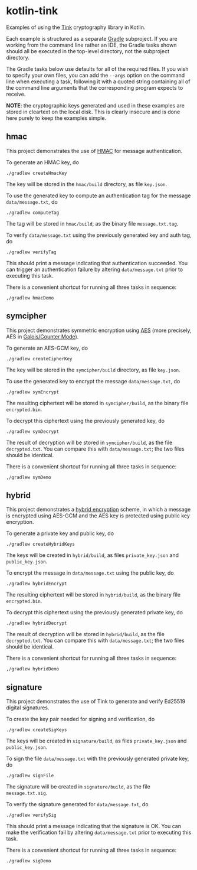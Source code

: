 # kotlin-tink

Examples of using the [Tink][tnk] cryptography library in Kotlin.

Each example is structured as a separate [Gradle][gra] subproject. If you
are working from the command line rather an IDE, the Gradle tasks shown
should all be executed in the top-level directory, not the subproject
directory.

The Gradle tasks below use defaults for all of the required files. If you
wish to specify your own files, you can add the `--args` option on the
command line when executing a task, following it with a quoted string
containing all of the command line arguments that the corresponding
program expects to receive.

**NOTE**: the cryptographic keys generated and used in these examples
are stored in cleartext on the local disk. This is clearly insecure and
is done here purely to keep the examples simple.

## hmac

This project demonstrates the use of [HMAC][hmc] for message authentication.

To generate an HMAC key, do

```shell
./gradlew createHmacKey
```

The key will be stored in the `hmac/build` directory, as file `key.json`.

To use the generated key to compute an authentication tag for the message
`data/message.txt`, do

```shell
./gradlew computeTag
```

The tag will be stored in `hmac/build`, as the binary file `message.txt.tag`.

To verify `data/message.txt` using the previously generated key and auth
tag, do

```shell
./gradlew verifyTag
```

This should print a message indicating that authentication succeeded.
You can trigger an authentication failure by altering `data/message.txt`
prior to executing this task.

There is a convenient shortcut for running all three tasks in sequence:

```shell
,/gradlew hmacDemo
```

## symcipher

This project demonstrates symmetric encryption using [AES][aes] (more
precisely, AES in [Galois/Counter Mode][gcm]).

To generate an AES-GCM key, do

```shell
./gradlew createCipherKey
```

The key will be stored in the `symcipher/build` directory, as file `key.json`.

To use the generated key to encrypt the message `data/message.txt`, do

```shell
./gradlew symEncrypt
```

The resulting ciphertext will be stored in `symcipher/build`, as the binary
file `encrypted.bin`.

To decrypt this ciphertext using the previously generated key, do

```shell
./gradlew symDecrypt
```

The result of decryption will be stored in `symcipher/build`, as the file
`decrypted.txt`. You can compare this with `data/message.txt`; the two
files should be identical.

There is a convenient shortcut for running all three tasks in sequence:

```shell
,/gradlew symDemo
```

## hybrid

This project demonstrates a [hybrid encryption][hyb] scheme, in which a
message is encrypted using AES-GCM and the AES key is protected using
public key encryption.

To generate a private key and public key, do

```shell
./gradlew createHybridKeys
```

The keys will be created in `hybrid/build`, as files `private_key.json` and
`public_key.json`.

To encrypt the message in `data/message.txt` using the public key, do

```shell
./gradlew hybridEncrypt
```

The resulting ciphertext will be stored in `hybrid/build`, as the binary
file `encrypted.bin`.

To decrypt this ciphertext using the previously generated private key, do

```shell
./gradlew hybridDecrypt
```

The result of decryption will be stored in `hybrid/build`, as the file
`decrypted.txt`. You can compare this with `data/message.txt`; the two files
should be identical.

There is a convenient shortcut for running all three tasks in sequence:

```shell
,/gradlew hybridDemo
```

## signature

This project demonstrates the use of Tink to generate and verify Ed25519
digital signatures.

To create the key pair needed for signing and verification, do

```shell
./gradlew createSigKeys
```

The keys will be created in `signature/build`, as files `private_key.json`
and `public_key.json`.

To sign the file `data/message.txt` with the previously generated private
key, do

```shell
./gradlew signFile
```

The signature will be created in `signature/build`, as the file
`message.txt.sig`.

To verify the signature generated for `data/message.txt`, do

```shell
./gradlew verifySig
```

This should print a message indicating that the signature is OK. You can
make the verification fail by altering `data/message.txt` prior to executing
this task.

There is a convenient shortcut for running all three tasks in sequence:

```shell
./gradlew sigDemo
```

[tnk]: https://developers.google.com/tink
[gra]: https://gradle.org/
[hmc]: https://en.wikipedia.org/wiki/HMAC
[aes]: https://en.wikipedia.org/wiki/Advanced_Encryption_Standard
[gcm]: https://en.wikipedia.org/wiki/Galois/Counter_Mode
[hyb]: https://en.wikipedia.org/wiki/Hybrid_cryptosystem
